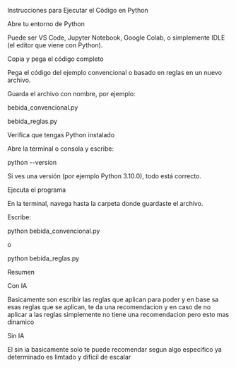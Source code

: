 Instrucciones para Ejecutar el Código en Python

Abre tu entorno de Python

Puede ser VS Code, Jupyter Notebook, Google Colab, o simplemente IDLE (el editor que viene con Python).

Copia y pega el código completo

Pega el código del ejemplo convencional o basado en reglas en un nuevo archivo.

Guarda el archivo con nombre, por ejemplo:

bebida_convencional.py

bebida_reglas.py

Verifica que tengas Python instalado

Abre la terminal o consola y escribe:

python --version

Si ves una versión (por ejemplo Python 3.10.0), todo está correcto.

Ejecuta el programa

En la terminal, navega hasta la carpeta donde guardaste el archivo.

Escribe:

python bebida_convencional.py

o

python bebida_reglas.py

Resumen

Con IA

Basicamente son escribir las reglas que aplican para poder y en base sa esas reglas que se aplican, te da una recomendacion
y en caso de no aplicar a las reglas simplemente no tiene una recomendacion pero esto mas dinamico

Sin IA

El sin ia basicamente solo te puede recomendar segun algo especifico ya determinado es limtado y dificil de escalar
